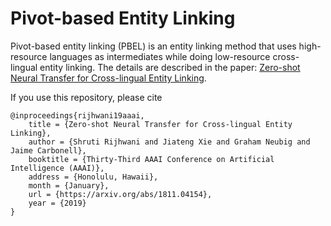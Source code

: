 #  Pivot-based Entity Linking
  
Pivot-based entity linking (PBEL) is an entity linking method that uses high-resource languages as intermediates while doing low-resource cross-lingual entity linking. The details are described in the paper: [Zero-shot Neural Transfer for Cross-lingual Entity Linking](https://arxiv.org/abs/1811.04154).

If you use this repository, please cite
```
@inproceedings{rijhwani19aaai,
    title = {Zero-shot Neural Transfer for Cross-lingual Entity Linking},
    author = {Shruti Rijhwani and Jiateng Xie and Graham Neubig and Jaime Carbonell},
    booktitle = {Thirty-Third AAAI Conference on Artificial Intelligence (AAAI)},
    address = {Honolulu, Hawaii},
    month = {January},
    url = {https://arxiv.org/abs/1811.04154},
    year = {2019}
}
```

